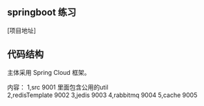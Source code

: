 ## springboot 练习

[项目地址]

## 代码结构

主体采用 Spring Cloud 框架。


内容：
	1,src 9001 里面包含公用的util  
	2,redisTemplate 9002
	3,jedis 9003 
	4,rabbitmq 9004
	5,cache 9005